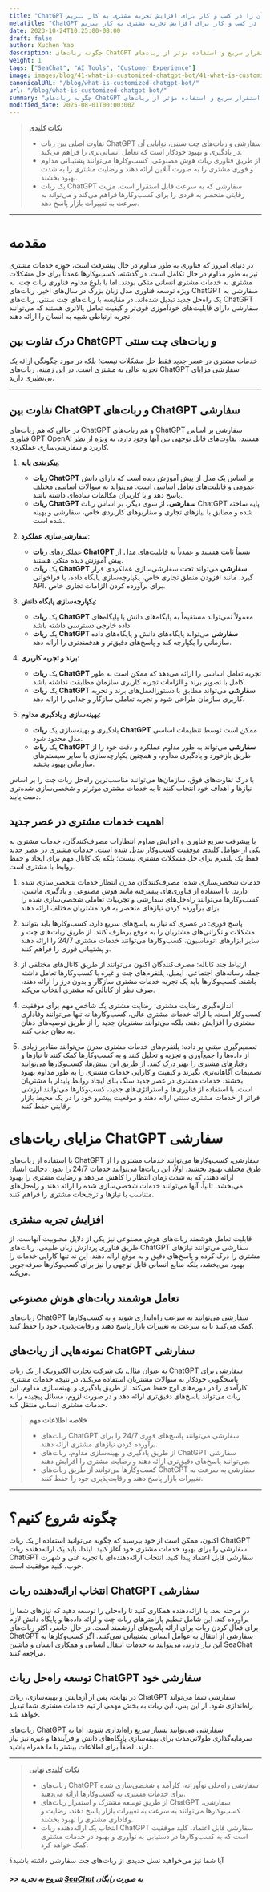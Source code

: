 ```yaml
---
title: "ChatGPT سفارشی چیست؟ چگونه آن را در کسب و کار برای افزایش تجربه مشتری به کار ببریم"
metatitle: "ChatGPT سفارشی چیست؟ چگونه آن را در کسب و کار برای افزایش تجربه مشتری به کار ببریم | SeaChat: سری جدید ربات‌های چت"
date: 2023-10-24T10:25:00-08:00
draft: false
author: Xuchen Yao
description: چگونه ربات‌های ChatGPT سفارشی مدل‌های سنتی خدمات مشتری را متحول می‌کنند و تجربه خدمات مشتری انسانی‌تر و کارآمدتری را به ارمغان می‌آورند. از طریق تحلیل عمیق و مطالعات موردی، نشان می‌دهیم که چگونه می‌توان از این فناوری جدید برای بهبود رضایت مشتری و کمک به کسب‌وکارها برای حفظ رقابت‌پذیری در یک محیط بازار در حال تغییر مداوم استفاده کرد. کسب‌وکارها می‌توانند بیاموزند که از طریق استقرار سریع و استفاده مؤثر از ربات‌های ChatGPT سفارشی، می‌توانند پشتیبانی مداوم و به‌موقع مشتری را ارائه دهند و به یک عنصر کلیدی در خدمات مشتری عصر جدید تبدیل شوند.
weight: 1
tags: ["SeaChat", "AI Tools", "Customer Experience"]
image: images/blog/41-what-is-customized-chatgpt-bot/41-what-is-customized-chatgpt-bot.png
canonicalURL: "/blog/what-is-customized-chatgpt-bot/"
url: "/blog/what-is-customized-chatgpt-bot/"
summary: "چگونه ربات‌های ChatGPT سفارشی مدل‌های سنتی خدمات مشتری را متحول می‌کنند و تجربه خدمات مشتری انسانی‌تر و کارآمدتری را به ارمغان می‌آورند. از طریق تحلیل عمیق و مطالعات موردی، نشان می‌دهیم که چگونه می‌توان از این فناوری جدید برای بهبود رضایت مشتری و کمک به کسب‌وکارها برای حفظ رقابت‌پذیری در یک محیط بازار در حال تغییر مداوم استفاده کرد. کسب‌وکارها می‌توانند بیاموزند که از طریق استقرار سریع و استفاده مؤثر از ربات‌های ChatGPT سفارشی، می‌توانند پشتیبانی مداوم و به‌موقع مشتری را ارائه دهند و به یک عنصر کلیدی در خدمات مشتری عصر جدید تبدیل شوند."
modified_date: 2025-08-01T00:00:00Z
---
```



> **نکات کلیدی**
> - تفاوت اصلی بین ربات ChatGPT سفارشی و ربات‌های چت سنتی، توانایی آن در یادگیری و بهبود خودکار است که تعامل انسانی‌تری را فراهم می‌کند.
> - از طریق فناوری ربات هوش مصنوعی، کسب‌وکارها می‌توانند پشتیبانی مداوم و فوری مشتری را به صورت آنلاین ارائه دهند و رضایت مشتری را به شدت بهبود بخشند.
> - یک ربات ChatGPT سفارشی که به سرعت قابل استقرار است، مزیت رقابتی منحصر به فردی را برای کسب‌وکارها فراهم می‌کند و می‌تواند به سرعت به تغییرات بازار پاسخ دهد.

---

# مقدمه

در دنیای امروز که فناوری به طور مداوم در حال پیشرفت است، حوزه خدمات مشتری نیز به طور مداوم در حال تکامل است. در گذشته، کسب‌وکارها عمدتاً برای حل مشکلات مشتری به خدمات مشتری انسانی متکی بودند. اما با بلوغ مداوم فناوری ربات چت، به ویژه توسعه فناوری مدل زبان بزرگ در سال‌های اخیر، ربات‌های ChatGPT سفارشی به یک راه‌حل جدید تبدیل شده‌اند. در مقایسه با ربات‌های چت سنتی، ربات‌های ChatGPT سفارشی دارای قابلیت‌های خودآموزی قوی‌تر و کیفیت تعامل بالاتری هستند که می‌توانند تجربه ارتباطی شبیه به انسان را ارائه دهند.

## درک تفاوت بین ChatGPT و ربات‌های چت سنتی

خدمات مشتری در عصر جدید فقط حل مشکلات نیست؛ بلکه در مورد چگونگی ارائه یک تجربه عالی به مشتری است. در این زمینه، ربات‌های ChatGPT سفارشی مزایای بی‌نظیری دارند.

---

## تفاوت بین ChatGPT و ربات‌های ChatGPT سفارشی

در حالی که هم ربات‌های ChatGPT و هم ربات‌های ChatGPT سفارشی بر اساس فناوری GPT OpenAI هستند، تفاوت‌های قابل توجهی بین آنها وجود دارد، به ویژه از نظر کاربرد و سفارشی‌سازی عملکردی.

1. **پیکربندی پایه**:
   - **ربات ChatGPT** بر اساس یک مدل از پیش آموزش دیده است که دارای دانش عمومی و قابلیت‌های تعامل اساسی است. می‌تواند به سوالات اساسی مختلف پاسخ دهد و با کاربران مکالمات ساده‌ای داشته باشد.
   - **ربات ChatGPT سفارشی**، از سوی دیگر، بر اساس ربات ChatGPT پایه ساخته شده و مطابق با نیازهای تجاری و سناریوهای کاربردی خاص، سفارشی و بهینه شده است.

2. **سفارشی‌سازی عملکرد**:
   - عملکردهای **ربات ChatGPT** نسبتاً ثابت هستند و عمدتاً به قابلیت‌های مدل از پیش آموزش دیده متکی هستند.
   - یک **ربات ChatGPT سفارشی** می‌تواند تحت سفارشی‌سازی عملکردی قرار گیرد، مانند افزودن منطق تجاری خاص، یکپارچه‌سازی پایگاه داده، یا فراخوانی API، برای برآورده کردن الزامات تجاری خاص.

3. **یکپارچه‌سازی پایگاه دانش**:
   - یک **ربات ChatGPT** معمولاً نمی‌تواند مستقیماً به پایگاه‌های دانش یا پایگاه‌های داده خارجی دسترسی داشته باشد.
   - یک **ربات ChatGPT سفارشی** می‌تواند پایگاه‌های دانش و پایگاه‌های داده سازمانی را یکپارچه کند و پاسخ‌های دقیق‌تر و هدفمندتری را ارائه دهد.

4. **برند و تجربه کاربری**:
   - یک **ربات ChatGPT** تجربه تعامل اساسی را ارائه می‌دهد که ممکن است به طور کامل با تصویر برند و الزامات تجربه کاربری سازمان مطابقت نداشته باشد.
   - یک **ربات ChatGPT سفارشی** می‌تواند مطابق با دستورالعمل‌های برند و تجربه کاربری سازمان طراحی شود و تجربه تعاملی سازگار و جذابی را ارائه دهد.

5. **بهینه‌سازی و یادگیری مداوم**:
   - یادگیری و بهینه‌سازی یک **ربات ChatGPT** ممکن است توسط تنظیمات اساسی مدل محدود شود.
   - یک **ربات ChatGPT سفارشی** می‌تواند به طور مداوم عملکرد و دقت خود را از طریق بازخورد و یادگیری مداوم، و همچنین یکپارچه‌سازی با سایر سیستم‌های سازمانی بهبود بخشد.

با درک تفاوت‌های فوق، سازمان‌ها می‌توانند مناسب‌ترین راه‌حل ربات چت را بر اساس نیازها و اهداف خود انتخاب کنند تا به خدمات مشتری موثرتر و شخصی‌سازی شده‌تری دست یابند.


## اهمیت خدمات مشتری در عصر جدید

با پیشرفت سریع فناوری و افزایش مداوم انتظارات مصرف‌کنندگان، خدمات مشتری به یکی از عوامل کلیدی موفقیت کسب‌وکار تبدیل شده است. خدمات مشتری در عصر جدید فقط یک پلتفرم برای حل مشکلات مشتری نیست؛ بلکه یک کانال مهم برای ایجاد و حفظ روابط با مشتری است.

1. خدمات شخصی‌سازی شده: مصرف‌کنندگان مدرن انتظار خدمات شخصی‌سازی شده دارند. با استفاده از فناوری‌های پیشرفته مانند هوش مصنوعی و یادگیری ماشین، کسب‌وکارها می‌توانند راه‌حل‌های سفارشی و تجربیات تعاملی شخصی‌سازی شده را برای برآورده کردن نیازهای منحصر به فرد مشتریان مختلف ارائه دهند.

2. پاسخ فوری: در عصری که نیاز به پاسخ‌های سریع دارد، کسب‌وکارها باید بتوانند مشکلات و نگرانی‌های مشتریان را به موقع برطرف کنند. از طریق ربات‌های چت و سایر ابزارهای اتوماسیون، کسب‌وکارها می‌توانند خدمات مشتری 24/7 را ارائه دهند و پشتیبانی فوری را فراهم کنند.

3. ارتباط چند کاناله: مصرف‌کنندگان اکنون می‌توانند از طریق کانال‌های مختلفی از جمله رسانه‌های اجتماعی، ایمیل، پلتفرم‌های چت و غیره با کسب‌وکارها تعامل داشته باشند. کسب‌وکارها باید یک تجربه خدمات مشتری سازگار و بدون درز را ارائه دهند، صرف نظر از کانالی که مشتری انتخاب می‌کند.

4. اندازه‌گیری رضایت مشتری: رضایت مشتری یک شاخص مهم برای موفقیت کسب‌وکار است. با ارائه خدمات مشتری عالی، کسب‌وکارها نه تنها می‌توانند وفاداری مشتری را افزایش دهند، بلکه می‌توانند مشتریان جدید را از طریق توصیه‌های دهان به دهان جذب کنند.

5. تصمیم‌گیری مبتنی بر داده: پلتفرم‌های خدمات مشتری مدرن می‌توانند مقادیر زیادی از داده‌ها را جمع‌آوری و تجزیه و تحلیل کنند و به کسب‌وکارها کمک کنند تا نیازها و رفتارهای مشتری را بهتر درک کنند. از طریق این بینش‌ها، کسب‌وکارها می‌توانند تصمیمات آگاهانه‌تری بگیرند و کیفیت و کارایی خدمات مشتری را به طور مداوم بهبود بخشند.
خدمات مشتری در عصر جدید سنگ بنای ایجاد روابط پایدار با مشتریان است. با استفاده از فناوری‌ها و استراتژی‌های جدید، کسب‌وکارها می‌توانند ارزشی فراتر از خدمات مشتری سنتی ارائه دهند و موقعیت پیشرو خود را در یک محیط بازار رقابتی حفظ کنند.


# مزایای ربات‌های ChatGPT سفارشی

با استفاده از ربات‌های ChatGPT سفارشی، کسب‌وکارها می‌توانند خدمات مشتری را از طرق مختلف بهبود بخشند. اولاً، این ربات‌ها می‌توانند خدمات 24/7 را بدون دخالت انسان ارائه دهند، که به شدت زمان انتظار را کاهش می‌دهد و رضایت مشتری را بهبود می‌بخشد. ثانیاً، آنها می‌توانند خدمات شخصی‌سازی شده را ارائه دهند و راه‌حل‌های متناسب با نیازها و ترجیحات مشتری را فراهم کنند.

## افزایش تجربه مشتری

قابلیت تعامل هوشمند ربات‌های هوش مصنوعی نیز یکی از دلایل محبوبیت آنهاست. از طریق فناوری پردازش زبان طبیعی، ربات‌های ChatGPT سفارشی می‌توانند نیازهای مشتری را درک کرده و پاسخ‌های دقیق و به موقع ارائه دهند. این نه تنها کارایی خدمات را بهبود می‌بخشد، بلکه منابع انسانی قابل توجهی را نیز برای کسب‌وکارها صرفه‌جویی می‌کند.

## تعامل هوشمند ربات‌های هوش مصنوعی

ربات‌های ChatGPT سفارشی می‌توانند به سرعت راه‌اندازی شوند و به کسب‌وکارها کمک می‌کنند تا به سرعت به تغییرات بازار پاسخ دهند و رقابت‌پذیری خود را حفظ کنند.

## نمونه‌هایی از ربات‌های ChatGPT سفارشی

به عنوان مثال، یک شرکت تجارت الکترونیک از یک ربات ChatGPT سفارشی برای پاسخگویی خودکار به سوالات مشتریان استفاده می‌کند، در نتیجه خدمات مشتری کارآمدی را در دوره‌های اوج حفظ می‌کند. از طریق یادگیری و بهینه‌سازی مداوم، این ربات می‌تواند پاسخ‌های دقیق‌تری ارائه دهد و در صورت لزوم، مسائل پیچیده را به خدمات مشتری انسانی منتقل کند.


> **خلاصه اطلاعات مهم**
> - ربات‌های ChatGPT سفارشی می‌توانند پاسخ‌های فوری 24/7 را برای برآورده کردن نیازهای مشتری ارائه دهند.
> - از طریق یادگیری و بهینه‌سازی مداوم، ربات‌های ChatGPT سفارشی می‌توانند پاسخ‌های دقیق‌تری ارائه دهند و رضایت مشتری را افزایش دهند.
> - کسب‌وکارها می‌توانند از طریق ربات‌های ChatGPT سفارشی به سرعت به تغییرات بازار پاسخ دهند و رقابت‌پذیری خود را حفظ کنند.

---

# چگونه شروع کنیم؟

اکنون، ممکن است از خود بپرسید که چگونه می‌توانید استفاده از یک ربات ChatGPT سفارشی را برای بهبود خدمات مشتری خود آغاز کنید. ابتدا، باید یک ارائه‌دهنده ربات ChatGPT سفارشی قابل اعتماد پیدا کنید. انتخاب ارائه‌دهنده‌ای با تجربه غنی و شهرت خوب، کلید موفقیت است.

## انتخاب ارائه‌دهنده ربات ChatGPT سفارشی

در مرحله بعد، با ارائه‌دهنده همکاری کنید تا راه‌حلی را توسعه دهید که نیازهای شما را برآورده کند. این شامل تنظیم پارامترهای ربات چت و ارائه داده‌ها و پایگاه دانش لازم برای فعال کردن ربات برای ارائه پاسخ‌های ارزشمند است. در حال حاضر، اکثر ربات‌های ChatGPT سفارشی از انتقال به عوامل انسانی پشتیبانی نمی‌کنند. اگر کسب‌وکارها به این نیاز دارند، می‌توانند به خدمات انتقال انسانی و همکاری انسان و ماشین SeaChat مراجعه کنند.

## توسعه راه‌حل ربات ChatGPT سفارشی خود

در نهایت، پس از آزمایش و بهینه‌سازی، ربات ChatGPT سفارشی شما می‌تواند راه‌اندازی شود. از این پس، این ربات به بخش مهمی از تیم خدمات مشتری شما تبدیل خواهد شد.

ربات‌های ChatGPT سفارشی می‌توانند بسیار سریع راه‌اندازی شوند، اما به سرمایه‌گذاری طولانی‌مدت برای بهینه‌سازی پایگاه‌های دانش و فرآیندها و غیره نیز نیاز دارند. لطفاً برای اطلاعات بیشتر با ما همراه باشید.

---

> **نکات کلیدی نهایی**
> - ربات‌های ChatGPT سفارشی راه‌حلی نوآورانه، کارآمد و شخصی‌سازی شده برای خدمات مشتری به کسب‌وکارها ارائه می‌دهند.
> - از طریق توسعه مشترک و استقرار ربات‌های ChatGPT سفارشی، کسب‌وکارها می‌توانند به سرعت به تغییرات بازار پاسخ دهند، رضایت و وفاداری مشتری را بهبود بخشند.
> - انتخاب یک ارائه‌دهنده ربات ChatGPT سفارشی قابل اعتماد، کلید موفقیت است که به کسب‌وکارها در دستیابی به نوآوری و بهبود در خدمات مشتری کمک خواهد کرد.



آیا شما نیز می‌خواهید نسل جدیدی از ربات‌های چت سفارشی داشته باشید؟

##### >> شروع به تجربه [SeaChat](https://chat.seasalt.ai/?utm_source=blog) به صورت رایگان